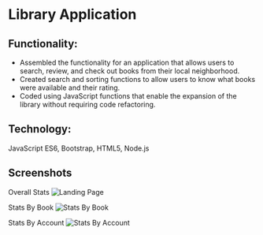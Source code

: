 # **Library Application**
## **Functionality:**

  - Assembled the functionality for an application that allows users to search, review, and check out books from their local neighborhood.
  - Created search and sorting functions to allow users to know what books were available and their rating.
  - Coded using JavaScript functions that enable the expansion of the library without requiring code refactoring.

## **Technology:** 
 JavaScript ES6, Bootstrap, HTML5, Node.js

## **Screenshots**
Overall Stats
![Landing Page](https://github.com/apatez/library/blob/main/public/screenshots/Screenshot%202024-04-01%20at%2011.07.48%E2%80%AFAM.png)

Stats By Book
![Stats By Book](https://github.com/apatez/library/blob/main/public/screenshots/Screenshot%202024-04-01%20at%2011.08.32%E2%80%AFAM.png)

Stats By Account
![Stats By Account](https://github.com/apatez/library/blob/main/public/screenshots/Screenshot%202024-04-01%20at%2011.09.12%E2%80%AFAM.png)
